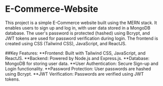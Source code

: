 # E-Commerce-Website

This project is a simple E-Commerce website built using the MERN stack. It enables users to sign up and log in, with user data stored in a MongoDB database. The user's password is protected (hashed) using Bcrypt, and JWT tokens are used for password verification during login. The frontend is created using CSS (Tailwind CSS), JavaScript, and ReactJS.

##Key Features:
**Frontend: Built with Tailwind CSS, JavaScript, and ReactJS.
**Backend: Powered by Node.js and Express.js.
**Database: MongoDB for storing user data.
**User Authentication: Secure Sign-up and Login functionality.
**Password Protection: User passwords are hashed using Bcrypt.
**JWT Verification: Passwords are verified using JWT tokens.

